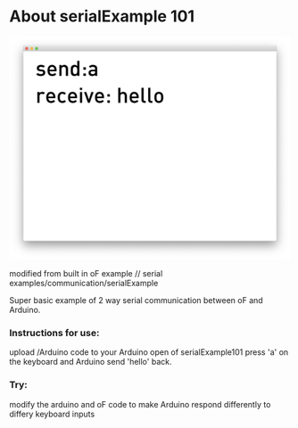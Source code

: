 # About serialExample 101

![Screenshot of serialExample](serialExample01.png)

modified from built in oF example // serial examples/communication/serialExample 

Super basic example of 2 way serial communication between oF and Arduino.

### Instructions for use:

upload /Arduino code to your Arduino
open of serialExample101
press 'a' on the keyboard and Arduino send 'hello' back.


### Try:
 
modify the arduino and oF code to make Arduino respond differently to differy keyboard inputs
